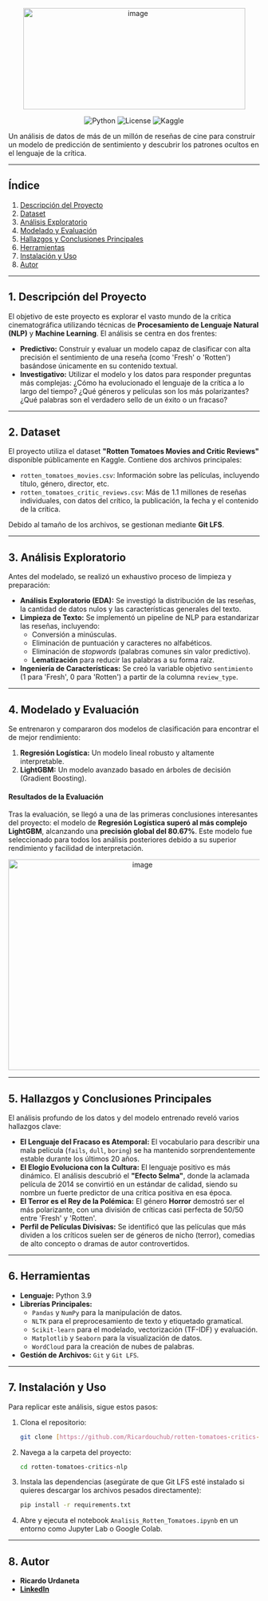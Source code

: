<p align="center">
  <img width="445" height="203" alt="image" src="https://github.com/user-attachments/assets/51feace9-2375-435e-a95a-695bb33f0a52" />
</p>

<p align="center">
  <img alt="Python" src="https://img.shields.io/badge/Python-3.9%2B-%233776AB?logo=python">
  <img alt="License" src="https://img.shields.io/badge/License-MIT-green.svg">
  <img alt="Kaggle" src="https://img.shields.io/badge/Dataset-Kaggle-blue.svg">
</p>

Un análisis de datos de más de un millón de reseñas de cine para construir un modelo de predicción de sentimiento y descubrir los patrones ocultos en el lenguaje de la crítica.

---

## **Índice**
1. [Descripción del Proyecto](#1-descripción-del-proyecto)
2. [Dataset](#2-dataset)
3. [Análisis Exploratorio](#3-análisis-exploratorio)
4. [Modelado y Evaluación](#4-modelado-y-evaluación)
5. [Hallazgos y Conclusiones Principales](#5-hallazgos-y-conclusiones-principales)
6. [Herramientas](#6-herramientas)
7. [Instalación y Uso](#7-instalación-y-uso)
8. [Autor](#8-autor)

---

## **1. Descripción del Proyecto**
El objetivo de este proyecto es explorar el vasto mundo de la crítica cinematográfica utilizando técnicas de **Procesamiento de Lenguaje Natural (NLP)** y **Machine Learning**. El análisis se centra en dos frentes:

* **Predictivo:** Construir y evaluar un modelo capaz de clasificar con alta precisión el sentimiento de una reseña (como 'Fresh' o 'Rotten') basándose únicamente en su contenido textual.
* **Investigativo:** Utilizar el modelo y los datos para responder preguntas más complejas: ¿Cómo ha evolucionado el lenguaje de la crítica a lo largo del tiempo? ¿Qué géneros y películas son los más polarizantes? ¿Qué palabras son el verdadero sello de un éxito o un fracaso?

---

## **2. Dataset**
El proyecto utiliza el dataset **"Rotten Tomatoes Movies and Critic Reviews"** disponible públicamente en Kaggle. Contiene dos archivos principales:

* `rotten_tomatoes_movies.csv`: Información sobre las películas, incluyendo título, género, director, etc.
* `rotten_tomatoes_critic_reviews.csv`: Más de 1.1 millones de reseñas individuales, con datos del crítico, la publicación, la fecha y el contenido de la crítica.

Debido al tamaño de los archivos, se gestionan mediante **Git LFS**.

---

## **3. Análisis Exploratorio**
Antes del modelado, se realizó un exhaustivo proceso de limpieza y preparación:

* **Análisis Exploratorio (EDA):** Se investigó la distribución de las reseñas, la cantidad de datos nulos y las características generales del texto.
* **Limpieza de Texto:** Se implementó un pipeline de NLP para estandarizar las reseñas, incluyendo:
    * Conversión a minúsculas.
    * Eliminación de puntuación y caracteres no alfabéticos.
    * Eliminación de *stopwords* (palabras comunes sin valor predictivo).
    * **Lematización** para reducir las palabras a su forma raíz.
* **Ingeniería de Características:** Se creó la variable objetivo `sentimiento` (1 para 'Fresh', 0 para 'Rotten') a partir de la columna `review_type`.

---

## **4. Modelado y Evaluación**
Se entrenaron y compararon dos modelos de clasificación para encontrar el de mejor rendimiento:

1.  **Regresión Logística:** Un modelo lineal robusto y altamente interpretable.
2.  **LightGBM:** Un modelo avanzado basado en árboles de decisión (Gradient Boosting).

#### **Resultados de la Evaluación**
Tras la evaluación, se llegó a una de las primeras conclusiones interesantes del proyecto: el modelo de **Regresión Logística superó al más complejo LightGBM**, alcanzando una **precisión global del 80.67%**. Este modelo fue seleccionado para todos los análisis posteriores debido a su superior rendimiento y facilidad de interpretación.

<p align="center">
  <img width="522" height="422" alt="image" src="https://github.com/user-attachments/assets/e4d68afc-5ac6-4b19-939e-ba317f70def2" />
</p>

---

## **5. Hallazgos y Conclusiones Principales**
El análisis profundo de los datos y del modelo entrenado reveló varios hallazgos clave:

* **El Lenguaje del Fracaso es Atemporal:** El vocabulario para describir una mala película (`fails`, `dull`, `boring`) se ha mantenido sorprendentemente estable durante los últimos 20 años.
* **El Elogio Evoluciona con la Cultura:** El lenguaje positivo es más dinámico. El análisis descubrió el **"Efecto Selma"**, donde la aclamada película de 2014 se convirtió en un estándar de calidad, siendo su nombre un fuerte predictor de una crítica positiva en esa época.
* **El Terror es el Rey de la Polémica:** El género **Horror** demostró ser el más polarizante, con una división de críticas casi perfecta de 50/50 entre 'Fresh' y 'Rotten'.
* **Perfil de Películas Divisivas:** Se identificó que las películas que más dividen a los críticos suelen ser de géneros de nicho (terror), comedias de alto concepto o dramas de autor controvertidos.

---

## **6. Herramientas**
* **Lenguaje:** Python 3.9
* **Librerías Principales:**
    * `Pandas` y `NumPy` para la manipulación de datos.
    * `NLTK` para el preprocesamiento de texto y etiquetado gramatical.
    * `Scikit-learn` para el modelado, vectorización (TF-IDF) y evaluación.
    * `Matplotlib` y `Seaborn` para la visualización de datos.
    * `WordCloud` para la creación de nubes de palabras.
* **Gestión de Archivos:** `Git` y `Git LFS`.

---

## **7. Instalación y Uso**
Para replicar este análisis, sigue estos pasos:

1.  Clona el repositorio:
    ```bash
    git clone [https://github.com/Ricardouchub/rotten-tomatoes-critics-nlp.git](https://github.com/Ricardouchub/rotten-tomatoes-critics-nlp.git)
    ```
2.  Navega a la carpeta del proyecto:
    ```bash
    cd rotten-tomatoes-critics-nlp
    ```
3.  Instala las dependencias (asegúrate de que Git LFS esté instalado si quieres descargar los archivos pesados directamente):
    ```bash
    pip install -r requirements.txt
    ```
4.  Abre y ejecuta el notebook `Analisis_Rotten_Tomatoes.ipynb` en un entorno como Jupyter Lab o Google Colab.

---

## **8. Autor**
* **Ricardo Urdaneta**
* [**LinkedIn**](https://www.linkedin.com/in/ricardourdanetacastro/)
